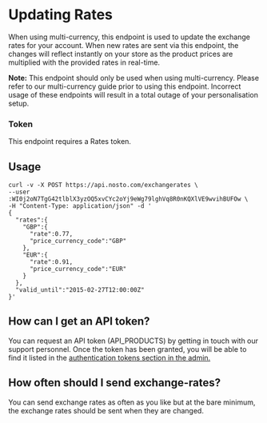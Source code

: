 # Updating Rates

When using multi-currency, this endpoint is used to update the exchange rates for your account. When new rates are sent via this endpoint, the changes will reflect instantly on your store as the product prices are multiplied with the provided rates in real-time.

**Note:** This endpoint should only be used when using multi-currency. Please refer to our multi-currency guide prior to using this endpoint. Incorrect usage of these endpoints will result in a total outage of your personalisation setup.

### Token

This endpoint requires a Rates token.

## Usage

```text
curl -v -X POST https://api.nosto.com/exchangerates \
--user :WI0j2oN7TgG42tlblX3yzOQ5xvCYc2oYj9eWg79lghVq8R0nKQXlVE9wvihBUFOw \
-H "Content-Type: application/json" -d '
{
  "rates":{
    "GBP":{
      "rate":0.77,
      "price_currency_code":"GBP"
    },
    "EUR":{
      "rate":0.91,
      "price_currency_code":"EUR"
    }
  },
  "valid_until":"2015-02-27T12:00:00Z"
}'
```

## How can I get an API token?

You can request an API token \(API\_PRODUCTS\) by getting in touch with our support personnel. Once the token has been granted, you will be able to find it listed in the [authentication tokens section in the admin.](https://help.nosto.com/settings-and-troubleshooting-faq/settings-authentication-tokens)

## How often should I send exchange-rates?

You can send exchange rates as often as you like but at the bare minimum, the exchange rates should be sent when they are changed.

